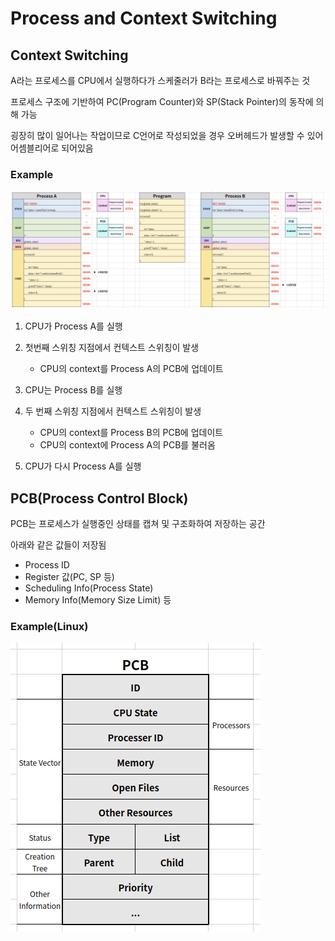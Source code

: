 # Process and Context Switching

## Context Switching

A라는 프로세스를 CPU에서 실행하다가 스케줄러가 B라는 프로세스로 바꿔주는 것

프로세스 구조에 기반하여 PC(Program Counter)와 SP(Stack Pointer)의 동작에 의해 가능

굉장히 많이 일어나는 작업이므로 C언어로 작성되었을 경우 오버헤드가 발생할 수 있어 어셈블리어로 되어있음

### Example

![context switching](../images/ch3-9_context_switching.png)

1. CPU가 Process A를 실행

2. 첫번째 스위칭 지점에서 컨텍스트 스위칭이 발생
   - CPU의 context를 Process A의 PCB에 업데이트

3. CPU는 Process B를 실행
4. 두 번째 스위칭 지점에서 컨텍스트 스위칭이 발생
   - CPU의 context를 Process B의 PCB에 업데이트
   - CPU의 context에 Process A의 PCB를 불러옴
5. CPU가 다시 Process A를 실행



## PCB(Process Control Block)

PCB는 프로세스가 실행중인 상태를 캡쳐 및 구조화하여 저장하는 공간

아래와 같은 값들이 저장됨

- Process ID
- Register 값(PC, SP 등)
- Scheduling Info(Process State)
- Memory Info(Memory Size Limit) 등

### Example(Linux)

![Linux PCB](../images/ch3-9_PCB.png)
